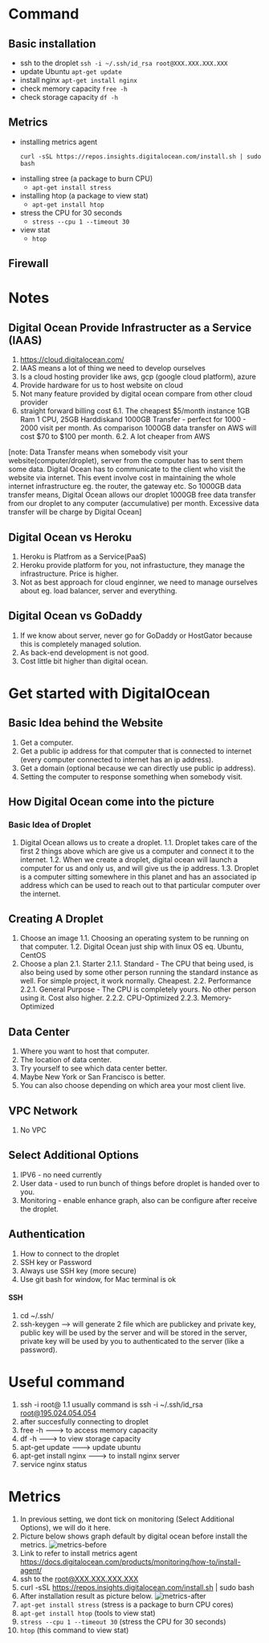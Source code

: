 # Command

## Basic installation

- ssh to the droplet
  `ssh -i ~/.ssh/id_rsa root@XXX.XXX.XXX.XXX`
- update Ubuntu
  `apt-get update`
- install nginx
  `apt-get install nginx`
- check memory capacity
  `free -h`
- check storage capacity
  `df -h`

## Metrics

- installing metrics agent
  ```
  curl -sSL https://repos.insights.digitalocean.com/install.sh | sudo bash
  ```
- installing stree (a package to burn CPU)
  - `apt-get install stress`
- installing htop (a package to view stat)
  - `apt-get install htop`
- stress the CPU for 30 seconds
  - `stress --cpu 1 --timeout 30`
- view stat
  - `htop`

## Firewall

# Notes

## Digital Ocean Provide Infrastructer as a Service (IAAS)

1. https://cloud.digitalocean.com/
2. IAAS means a lot of thing we need to develop ourselves
3. Is a cloud hosting provider like aws, gcp (google cloud platform), azure
4. Provide hardware for us to host website on cloud
5. Not many feature provided by digital ocean compare from other cloud provider
6. straight forward billing cost
   6.1. The cheapest $5/month instance 1GB Ram 1 CPU, 25GB Harddiskand 1000GB Transfer - perfect for 1000 - 2000 visit per month. As comparison 1000GB data transfer on AWS will cost $70 to $100 per month.
   6.2. A lot cheaper from AWS

[note: Data Transfer means when somebody visit your website(computer/droplet), server from the computer has to sent them some data. Digital Ocean has to communicate to the client who visit the website via internet. This event involve cost in maintaining the whole internet infrastructure eg. the router, the gateway etc. So 1000GB data transfer means, Digital Ocean allows our droplet 1000GB free data transfer from our droplet to any computer (accumulative) per month. Excessive data transfer will be charge by Digital Ocean]

## Digital Ocean vs Heroku

1. Heroku is Platfrom as a Service(PaaS)
2. Heroku provide platform for you, not infrastucture, they manage the infrastructure. Price is higher.
3. Not as best approach for cloud enginner, we need to manage ourselves about eg. load balancer, server and everything.

## Digital Ocean vs GoDaddy

1. If we know about server, never go for GoDaddy or HostGator because this is completely managed solution.
2. As back-end development is not good.
3. Cost little bit higher than digital ocean.

# Get started with DigitalOcean

## Basic Idea behind the Website

1. Get a computer.
2. Get a public ip address for that computer that is connected to internet (every computer connected to internet has an ip address).
3. Get a domain (optional because we can directly use public ip address).
4. Setting the computer to response something when somebody visit.

## How Digital Ocean come into the picture

### Basic Idea of Droplet

1. Digital Ocean allows us to create a droplet.
   1.1. Droplet takes care of the first 2 things above which are give us a computer and connect it to the internet.
   1.2. When we create a droplet, digital ocean will launch a computer for us and only us, and will give us the ip address.
   1.3. Droplet is a computer sitting somewhere in this planet and has an associated ip address which can be used to reach out to that particular computer over the internet.

## Creating A Droplet

1. Choose an image
   1.1. Choosing an operating system to be running on that computer.
   1.2. Digital Ocean just ship with linux OS eq. Ubuntu, CentOS
2. Choose a plan
   2.1. Starter
   2.1.1. Standard - The CPU that being used, is also being used by some other person running the standard instance as well. For simple project, it work normally. Cheapest.
   2.2. Performance
   2.2.1. General Purpose - The CPU is completely yours. No other person using it. Cost also higher.
   2.2.2. CPU-Optimized
   2.2.3. Memory-Optimized

## Data Center

1. Where you want to host that computer.
2. The location of data center.
3. Try yourself to see which data center better.
4. Maybe New York or San Francisco is better.
5. You can also choose depending on which area your most client live.

## VPC Network

1. No VPC

## Select Additional Options

1. IPV6 - no need currently
2. User data - used to run bunch of things before droplet is handed over to you.
3. Monitoring - enable enhance graph, also can be configure after receive the droplet.

## Authentication

1. How to connect to the droplet
2. SSH key or Password
3. Always use SSH key (more secure)
4. Use git bash for window, for Mac terminal is ok

#### SSH

1. cd ~/.ssh/
2. ssh-keygen --> will generate 2 file which are publickey and private key, public key will be used by the server and will be stored in the server, private key will be used by you to authenticated to the server (like a password).

# Useful command

1. ssh -i <location of private key> root@<public ip address>
   1.1 usually command is ssh -i ~/.ssh/id_rsa root@195.024.054.054
2. after succesfully connecting to droplet
3. free -h ---> to access memory capacity
4. df -h ---> to view storage capacity
5. apt-get update ---> update ubuntu
6. apt-get install nginx ---> to install nginx server
7. service nginx status

# Metrics

1. In previous setting, we dont tick on monitoring (Select Additional Options), we will do it here.
2. Picture below shows graph default by digital ocean before install the metrics.
   <img src="./metrics-before.jpg" alt="metrics-before" />
3. Link to refer to install metrics agent https://docs.digitalocean.com/products/monitoring/how-to/install-agent/
4. ssh to the root@XXX.XXX.XXX.XXX
5. curl -sSL https://repos.insights.digitalocean.com/install.sh | sudo bash
6. After installation result as picture below.
   <img src="./metrics-after.png" alt="metrics-after">
7. `apt-get install stress` (stress is a package to burn CPU cores)
8. `apt-get install htop` (tools to view stat)
9. `stress --cpu 1 --timeout 30` (stress the CPU for 30 seconds)
10. `htop` (this command to view stat)
